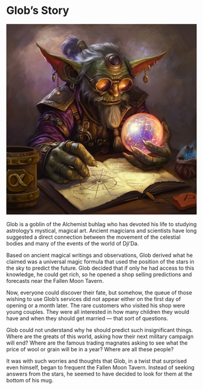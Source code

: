 # Glob’s Story

![](images/Glob.2x.jpg)

Glob is a goblin of the Alchemist buhlag who has devoted his life to studying astrology’s mystical, magical art. Ancient magicians and scientists have long suggested a direct connection between the movement of the celestial bodies and many of the events of the world of Dji’Da.

Based on ancient magical writings and observations, Glob derived what he claimed was a universal magic formula that used the position of the stars in the sky to predict the future. Glob decided that if only he had access to this knowledge, he could get rich, so he opened a shop selling predictions and forecasts near the Fallen Moon Tavern.

Now, everyone could discover their fate, but somehow, the queue of those wishing to use Glob’s services did not appear either on the first day of opening or a month later. The rare customers who visited his shop were young couples. They were all interested in how many children they would have and when they should get married — that sort of questions.

Glob could not understand why he should predict such insignificant things. Where are the greats of this world, asking how their next military campaign will end? Where are the famous trading magnates asking to see what the price of wool or grain will be in a year? Where are all these people?

It was with such worries and thoughts that Glob, in a twist that surprised even himself, began to frequent the Fallen Moon Tavern. Instead of seeking answers from the stars, he seemed to have decided to look for them at the bottom of his mug.